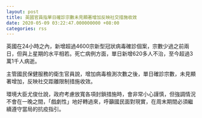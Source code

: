 ```yaml
---
layout: post
title: 英國官員指單日確診宗數未見顯著增加反映社交措施收效
date: 2020-05-09 03:22:47.000000000 +08:00
categories: rss
---
```


英國在24小時之內，新增超過4600宗新型冠狀病毒確診個案，宗數少過之前兩日，但與上星期的水平相若。死亡病例方面，單日新增620多人不治，至今超過3萬1千人病逝。

主管國民保健服務的衛生官員說，增加病毒檢測次數之後，單日確診宗數，未見顯著增加，反映社交距離限制措施收效。

環境大臣尤俊仕說，政府考慮放寬各項封鎖措施時，會非常小心謹慎，但強調情況不會在一晚之間，「戲劇性」地好轉過來，呼籲國民面對現實，在周末期間必須繼續遵守當局的抗疫指引。
